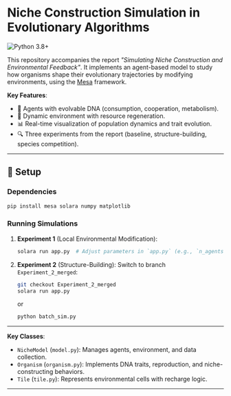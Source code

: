 # Niche Construction Simulation in Evolutionary Algorithms

![Python 3.8+](https://img.shields.io/badge/python-3.8%2B-blue)

This repository accompanies the report *"Simulating Niche Construction and Environmental Feedback"*. It implements an agent-based model to study how organisms shape their evolutionary trajectories by modifying environments, using the [Mesa](https://mesa.readthedocs.io/) framework.

**Key Features**:
- 🧬 Agents with evolvable DNA (consumption, cooperation, metabolism).
- 🌱 Dynamic environment with resource regeneration.
- 📊 Real-time visualization of population dynamics and trait evolution.
- 🔍 Three experiments from the report (baseline, structure-building, species competition).

---

## 🔧 Setup

### Dependencies
```bash
pip install mesa solara numpy matplotlib
```

### Running Simulations
1. **Experiment 1** (Local Environmental Modification):
   ```bash
   solara run app.py  # Adjust parameters in `app.py` (e.g., `n_agents=5`)
   ```
2. **Experiment 2** (Structure-Building):
   Switch to branch `Experiment_2_merged`:
   ```bash
   git checkout Experiment_2_merged
   solara run app.py 
   ```
   or
   ```bash
   python batch_sim.py
   ```

---

**Key Classes**:
- `NicheModel` (`model.py`): Manages agents, environment, and data collection.
- `Organism` (`organism.py`): Implements DNA traits, reproduction, and niche-constructing behaviors.
- `Tile` (`tile.py`): Represents environmental cells with recharge logic.

---
